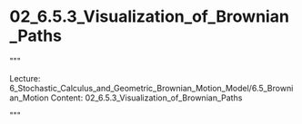 # 02_6.5.3_Visualization_of_Brownian_Paths

"""

Lecture: 6_Stochastic_Calculus_and_Geometric_Brownian_Motion_Model/6.5_Brownian_Motion
Content: 02_6.5.3_Visualization_of_Brownian_Paths

"""

